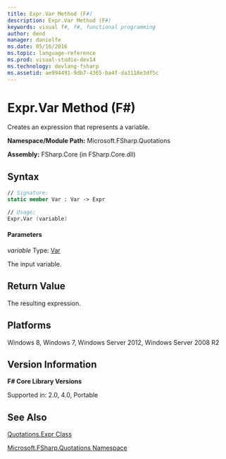 ```yaml
---
title: Expr.Var Method (F#)
description: Expr.Var Method (F#)
keywords: visual f#, f#, functional programming
author: dend
manager: danielfe
ms.date: 05/16/2016
ms.topic: language-reference
ms.prod: visual-studio-dev14
ms.technology: devlang-fsharp
ms.assetid: ae994491-9db7-4365-ba4f-da3118e3df5c 
---
```


# Expr.Var Method (F#)

Creates an expression that represents a variable.

**Namespace/Module Path:** Microsoft.FSharp.Quotations

**Assembly:** FSharp.Core (in FSharp.Core.dll)


## Syntax

```fsharp
// Signature:
static member Var : Var -> Expr

// Usage:
Expr.Var (variable)
```

#### Parameters
*variable*
Type: [Var](https://msdn.microsoft.com/library/2b1237f9-d897-4bcf-872a-4a297db3f7b5)


The input variable.

## Return Value

The resulting expression.

## Platforms
Windows 8, Windows 7, Windows Server 2012, Windows Server 2008 R2


## Version Information
**F# Core Library Versions**

Supported in: 2.0, 4.0, Portable

## See Also
[Quotations.Expr Class](Quotations.Expr-Class-%5BFSharp%5D.md)

[Microsoft.FSharp.Quotations Namespace](Microsoft.FSharp.Quotations-Namespace-%5BFSharp%5D.md)